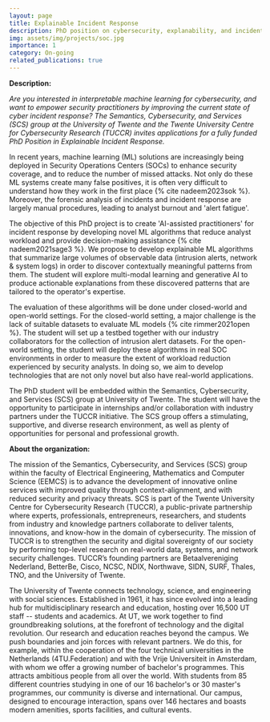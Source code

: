 ```yaml
---
layout: page
title: Explainable Incident Response
description: PhD position on cybersecurity, explanability, and incident response
img: assets/img/projects/soc.jpg
importance: 1
category: On-going
related_publications: true
---
```


**Description:**

<em>Are you interested in interpretable machine learning for cybersecurity, and want to empower security practitioners 
by improving the current state of cyber incident response? The Semantics, Cybersecurity, and Services (SCS) group at the University of Twente 
and the Twente University Centre for Cybersecurity Research (TUCCR) 
invites applications for a fully funded PhD Position in Explainable Incident Response.</em>



In recent years, machine learning (ML) solutions are increasingly being deployed in Security Operations Centers (SOCs) to enhance 
security coverage, and to reduce the number of missed attacks. Not only do these ML systems create many false positives, 
it is often very difficult to understand how they work in the first place {% cite nadeem2023sok %}. Moreover, the forensic analysis of incidents and incident 
response are largely manual procedures, leading to analyst burnout and 'alert fatigue'. 


The objective of this PhD project is to create 'AI-assisted practitioners' for incident response by developing novel ML algorithms 
that reduce analyst workload and provide decision-making assistance {% cite nadeem2021sage3 %}. We propose to develop explainable ML algorithms that 
summarize large volumes of observable data (intrusion alerts, network & system logs) in order to discover contextually meaningful patterns from them. 
The student will explore multi-modal learning and generative AI to produce actionable explanations from these discovered patterns 
that are tailored to the operator's expertise. 


The evaluation of these algorithms will be done under closed-world and open-world settings. For the closed-world setting, a major challenge 
is the lack of suitable datasets to evaluate ML models {% cite rimmer2021open %}. The student will set up a testbed together with our industry collaborators 
for the collection of intrusion alert datasets. For the open-world setting, the student will deploy these algorithms in real SOC environments 
in order to measure the extent of workload reduction experienced by security analysts. In doing so, we aim to develop technologies that are not 
only novel but also have real-world applications. 

The PhD student will be embedded within the Semantics, Cybersecurity, and Services (SCS) group at University of Twente. 
The student will have the opportunity to participate in internships and/or collaboration with industry partners under the TUCCR initiative. 
The SCS group offers a stimulating, supportive, and diverse research environment, as well as plenty of opportunities for personal and professional growth.


**About the organization:**

The mission of the Semantics, Cybersecurity, and Services (SCS) group within the faculty of Electrical Engineering, Mathematics and Computer Science (EEMCS) 
is to advance the development of 
innovative online services with improved quality through context-alignment, and with reduced security and privacy threats. SCS is part of the 
Twente University Centre for Cybersecurity Research (TUCCR), a public-private partnership where experts, 
professionals, entrepreneurs, researchers, and students from industry and knowledge partners collaborate to deliver talents, 
innovations, and know-how in the domain of cybersecurity. The mission of TUCCR is to strengthen the security and digital 
sovereignty of our society by performing top-level research on real-world data, systems, and network security challenges. 
TUCCR’s founding partners are Betaalvereniging Nederland, BetterBe, Cisco, NCSC, NDIX, Northwave, SIDN, SURF, Thales, 
TNO, and the University of Twente.

The University of Twente connects technology, science, and engineering with social sciences. Established in 1961, 
it has since evolved into a leading hub for multidisciplinary research and education, hosting over 16,500 UT staff -- students and academics.
At UT, we work together to find groundbreaking solutions, at the forefront of technology and the digital revolution. Our research and education 
reaches beyond the campus. We push boundaries and join forces with relevant partners. We do this, for example, within the cooperation of the 
four technical universities in the 
Netherlands (4TU.Federation) and with the Vrije Universiteit in Amsterdam, with whom we offer a growing number of bachelor's programmes. 
This attracts ambitious people from all over the world. With students from 85 different countries studying in one of our 16 bachelor's or 30 master's programmes, 
our community is diverse and international. Our campus, designed to encourage interaction, spans over 146 hectares and boasts modern amenities, 
sports facilities, and cultural events.



